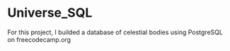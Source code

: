# Universe_SQL
For this project, I builded a database of celestial bodies using PostgreSQL on freecodecamp.org
